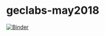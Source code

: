 # geclabs-may2018

[![Binder](https://mybinder.org/badge.svg)](https://mybinder.org/v2/gh/dsondak/geclabs-may2018/master)
